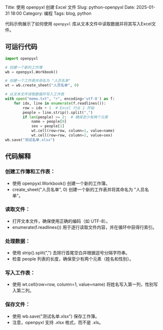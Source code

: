 Title: 使用 openpyxl 创建 Excel 文件
Slug: python-openpyxl
Date: 2025-01-31 18:00
Category: 编程
Tags: blog, python

代码示例展示了如何使用 `openpyxl` 库从文本文件中读取数据并将其写入Excel文件。

## 可运行代码

```python
import openpyxl

# 创建一个新的工作簿
wb = openpyxl.Workbook()

# 创建一个工作表并命名为 "人员名单"
wt = wb.create_sheet("人员名单", 0)

# 从文本文件读取数据并写入工作表
with open("memo.txt", "r", encoding='utf-8') as f:
    for idx, line in enumerate(f.readlines()):
        row = idx + 1  # Excel 行从 1 开始
        people = line.strip().split(",")
        if len(people) >= 2:  # 确保至少有两个元素
            name = people[0]
            sex = people[1]
            wt.cell(row=row, column=1, value=name)
            wt.cell(row=row, column=2, value=sex)
wb.save("测试名单.xlsx")
```

## 代码解释

### 创建工作簿和工作表：
- 使用 openpyxl.Workbook() 创建一个新的工作簿。
- create_sheet("人员名单", 0) 创建一个新的工作表并将其命名为 "人员名单"。

### 读取文件：
* 打开文本文件，确保使用正确的编码（如 UTF-8）。
* enumerate(f.readlines()) 用于逐行读取文件内容，并在循环中获得行索引。

### 处理数据：
* 使用 strip().split(",") 去除行首尾空白并根据逗号分隔字符串。
* 检查 people 列表的长度，确保至少有两个元素（姓名和性别）。

### 写入工作表：
* 使用 wt.cell(row=row, column=1, value=name) 将姓名写入第一列，性别写入第二列。

### 保存文件：
* 使用 wb.save("测试名单.xlsx") 保存工作簿。
* 注意，openpyxl 支持 .xlsx 格式，而不是 .xls。

